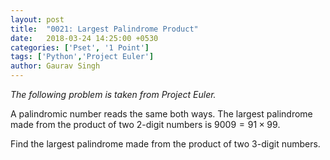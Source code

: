 ```yaml
---
layout: post
title:  "0021: Largest Palindrome Product"
date:   2018-03-24 14:25:00 +0530
categories: ['Pset', '1 Point']
tags: ['Python','Project Euler']
author: Gaurav Singh
---
```

_The following problem is taken from Project Euler._

A palindromic number reads the same both ways. The largest palindrome made from the product of two 2-digit numbers is $9009 = 91 × 99$.

Find the largest palindrome made from the product of two 3-digit numbers.

